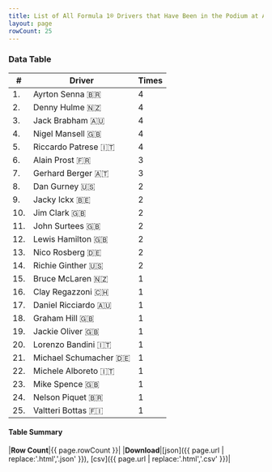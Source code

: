 ```yaml
---
title: List of All Formula 1® Drivers that Have Been in the Podium at Autódromo Hermanos Rodríguez
layout: page
rowCount: 25
---
```


<canvas id="chart" width="400" height="180"></canvas>
<script>
var data = {
    "datasets": [
        {
            "backgroundColor": [
                "#f3a935",
                "#f3a935",
                "#f3a935",
                "#f3a935",
                "#f3a935",
                "#f3a935",
                "#f3a935",
                "#f3a935",
                "#f3a935",
                "#f3a935",
                "#f3a935",
                "#f3a935",
                "#f3a935",
                "#f3a935",
                "#f3a935",
                "#f3a935",
                "#f3a935",
                "#f3a935",
                "#f3a935",
                "#f3a935",
                "#f3a935",
                "#f3a935",
                "#f3a935",
                "#f3a935",
                "#f3a935"
            ],
            "borderColor": [
                "#f68639",
                "#f68639",
                "#f68639",
                "#f68639",
                "#f68639",
                "#f68639",
                "#f68639",
                "#f68639",
                "#f68639",
                "#f68639",
                "#f68639",
                "#f68639",
                "#f68639",
                "#f68639",
                "#f68639",
                "#f68639",
                "#f68639",
                "#f68639",
                "#f68639",
                "#f68639",
                "#f68639",
                "#f68639",
                "#f68639",
                "#f68639",
                "#f68639"
            ],
            "borderWidth": 1,
            "data": [
                4.0,
                4.0,
                4.0,
                4.0,
                4.0,
                3.0,
                3.0,
                2.0,
                2.0,
                2.0,
                2.0,
                2.0,
                2.0,
                2.0,
                1.0,
                1.0,
                1.0,
                1.0,
                1.0,
                1.0,
                1.0,
                1.0,
                1.0,
                1.0,
                1.0
            ],
            "label": "Times"
        }
    ],
    "labels": [
        "Ayrton Senna",
        "Denny Hulme",
        "Jack Brabham",
        "Nigel Mansell",
        "Riccardo Patrese",
        "Alain Prost",
        "Gerhard Berger",
        "Dan Gurney",
        "Jacky Ickx",
        "Jim Clark",
        "John Surtees",
        "Lewis Hamilton",
        "Nico Rosberg",
        "Richie Ginther",
        "Bruce McLaren",
        "Clay Regazzoni",
        "Daniel Ricciardo",
        "Graham Hill",
        "Jackie Oliver",
        "Lorenzo Bandini",
        "Michael Schumacher",
        "Michele Alboreto",
        "Mike Spence",
        "Nelson Piquet",
        "Valtteri Bottas"
    ]
};
var options = {
  legend: {
    display: false
  },
  scales: {
    xAxes: [{
      ticks: {
        beginAtZero: true,
        maxRotation: 180,
        display: window.innerWidth > 800
      }
    }],
    yAxes: [{
      ticks: {
        beginAtZero: true
      }
    }]
  },
  onResize: function(chart, size) {
    chart.options.scales.xAxes[0].ticks.display = size.width > 800;
  }
};
var chart = new Chart("chart", {
    data: data,
    type: 'bar',
    options: options
});
</script>

<!-- div id="chart-navigation">
<button onclick="window.location = chart.toBase64Image();">Save as Image</button>
<button onclick="window.location = chart.toBase64Image();">Hello</button>
<button onclick="window.location = chart.toBase64Image();">Hello</button>
<select>
<option>one</option>
<option>two</option>
<option>three</option>
</select>
</div -->




### Data Table

| # | Driver | Times |
|--|--|--|
| 1. | Ayrton Senna 🇧🇷 | 4 |
| 2. | Denny Hulme 🇳🇿 | 4 |
| 3. | Jack Brabham 🇦🇺 | 4 |
| 4. | Nigel Mansell 🇬🇧 | 4 |
| 5. | Riccardo Patrese 🇮🇹 | 4 |
| 6. | Alain Prost 🇫🇷 | 3 |
| 7. | Gerhard Berger 🇦🇹 | 3 |
| 8. | Dan Gurney 🇺🇸 | 2 |
| 9. | Jacky Ickx 🇧🇪 | 2 |
| 10. | Jim Clark 🇬🇧 | 2 |
| 11. | John Surtees 🇬🇧 | 2 |
| 12. | Lewis Hamilton 🇬🇧 | 2 |
| 13. | Nico Rosberg 🇩🇪 | 2 |
| 14. | Richie Ginther 🇺🇸 | 2 |
| 15. | Bruce McLaren 🇳🇿 | 1 |
| 16. | Clay Regazzoni 🇨🇭 | 1 |
| 17. | Daniel Ricciardo 🇦🇺 | 1 |
| 18. | Graham Hill 🇬🇧 | 1 |
| 19. | Jackie Oliver 🇬🇧 | 1 |
| 20. | Lorenzo Bandini 🇮🇹 | 1 |
| 21. | Michael Schumacher 🇩🇪 | 1 |
| 22. | Michele Alboreto 🇮🇹 | 1 |
| 23. | Mike Spence 🇬🇧 | 1 |
| 24. | Nelson Piquet 🇧🇷 | 1 |
| 25. | Valtteri Bottas 🇫🇮 | 1 |

#### Table Summary

|**Row Count**|{{ page.rowCount }}|
|**Download**|[json]({{ page.url | replace:'.html','.json' }}), [csv]({{ page.url | replace:'.html','.csv' }})|
